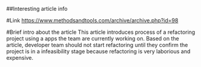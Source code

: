 ##Interesting article info 

#Link
https://www.methodsandtools.com/archive/archive.php?id=98

#Brief intro about the article
This article introduces process of a refactoring project using a apps the team are currently working on. Based on the article, developer team should not start refactoring until they confirm the project is in a infeasibility stage because refactoring is very laborious and expensive. 

